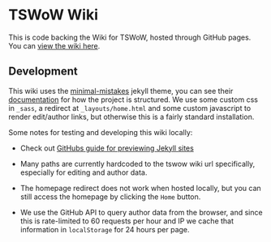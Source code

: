 # TSWoW Wiki

This is code backing the Wiki for TSWoW, hosted through GitHub pages. You can [view the wiki here](https://tswow.github.io/tswow-wiki).

## Development

This wiki uses the [minimal-mistakes](https://github.com/mmistakes/minimal-mistakes) jekyll theme, 
you can see their [documentation](https://mmistakes.github.io/minimal-mistakes/docs/quick-start-guide/) for how the project is structured. 
We use some custom css in `_sass`, a redirect at `_layouts/home.html` and some custom javascript to render edit/author links, 
but otherwise this is a fairly standard installation.

Some notes for testing and developing this wiki locally:

- Check out [GitHubs guide for previewing Jekyll sites](https://docs.github.com/en/github/working-with-github-pages/testing-your-github-pages-site-locally-with-jekyll)

- Many paths are currently hardcoded to the tswow wiki url specifically, especially for editing and author data.

- The homepage redirect does not work when hosted locally, but you can still access the homepage by clicking the `Home` button.

- We use the GitHub API to query author data from the browser, and since this is rate-limited to 60 requests per hour and IP we cache that information in `localStorage` for 24 hours per page.